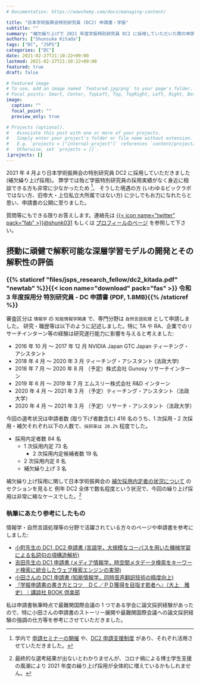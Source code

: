 ```yaml
---
# Documentation: https://wowchemy.com/docs/managing-content/

title: "日本学術振興会特別研究員 (DC2) 申請書・学振"
subtitle: ""
summary: "補欠繰り上げで 2021 年度学振特別研究員 DC2 に採用していただいた際の申請書です。"
authors: ["Shunsuke Kitada"]
tags: ["DC", "JSPS"]
categories: ["DC"]
date: 2021-02-27T21:10:22+09:00
lastmod: 2021-02-27T21:10:22+09:00
featured: true
draft: false

# Featured image
# To use, add an image named `featured.jpg/png` to your page's folder.
# Focal points: Smart, Center, TopLeft, Top, TopRight, Left, Right, BottomLeft, Bottom, BottomRight.
image:
  caption: ""
  focal_point: ""
  preview_only: true

# Projects (optional).
#   Associate this post with one or more of your projects.
#   Simply enter your project's folder or file name without extension.
#   E.g. `projects = ["internal-project"]` references `content/project/deep-learning/index.md`.
#   Otherwise, set `projects = []`.
１projects: []
---
```


2021 年 4 月より日本学術振興会の特別研究員 DC2 に採用していただきました (補欠繰り上げ採用)。
弊学では殆ど学振特別研究員の採用実績がなく身近に相談できる方も非常に少なかったため [^1]、
そうした境遇の方 (いわゆるビックラボではない方、旧帝大・上位私立大所属ではない方) に少しでもお力になれたらと思い、申請書の公開に至りました。

質問等にもできる限りお答えします。連絡先は [{{< icon name="twitter" pack="fab" >}}@shunk031](https://twitter.com/shunk031) もしくは [プロフィールのページ](https://shunk031.me/author/shunsuke-kitada/) を参照して下さい。

## 摂動に頑健で解釈可能な深層学習モデルの開発とその解釈性の評価

### {{% staticref "files/jsps_research_fellow/dc2_kitada.pdf" "newtab" %}}{{< icon name="download" pack="fas" >}} 令和 3 年度採用分 特別研究員 - DC 申請書 (PDF, 1.8MB){{% /staticref %}}


審査区分は `情報学` の `知能情報学関連` で、専門分野は `自然言語処理` として申請しました。
研究・職歴等は以下のように記述しました。特に TA や RA、企業でのリサーチインターン等の経験は研究遂行能力に影響を与えると考えました:
- 2016 年 10 月 ～ 2017 年 12 月 NVIDIA Japan GTC Japan ティーチング・アシスタント
- 2018 年 4 月 ～ 2020 年 3 月 ティーチング・アシスタント (法政大学)
- 2018 年 7 月 ～ 2020 年 8 月 （予定）株式会社 Gunosy リサーチインターン
- 2019 年 6 月 ～ 2019 年 7 月 エムスリー株式会社 R&D インターン
- 2020 年 4 月 ～ 2021 年 3 月 （予定）ティーチング・アシスタント（法政大学）
- 2020 年 4 月 ～ 2021 年 3 月 （予定）リサーチ・アシスタント（法政大学）

今回の選考状況は申請者数 (取り下げ者数含む) 416 名のうち、1 次採用・2 次採用・補欠それぞれ以下の人数で、`採択率は 20.2%` 程度でした。
- 採用内定者数 84 名
  - 1 次採用内定 73 名
    - 2 次採用内定候補者数 19 名
  - 2 次採用内定 8 名
  - 補欠繰り上げ 3 名

補欠繰り上げ採用に関して日本学術振興会の [補欠採用内定者の状況について](https://www.jsps.go.jp/j-pd/pd_saiyo.html) のセクションを見ると
例年 DC2 全体で数名程度という状況で、今回の繰り上げ採用は非常に稀なケースでした。[^2]

### 執筆にあたり参考にしたもの

情報学・自然言語処理等の分野で活躍されている方々のページや申請書を参考にしました:
- [小町先生の DC1, DC2 申請書 (言語学，大規模なコーパスを用いた機械学習による名詞句の項構造解析)](http://cl.sd.tmu.ac.jp/~komachi/docs/jsps.html)
- [吉田先生の DC1 申請書 (メディア情報学，時空間メタデータ検索をキーワード検索に統合したウェブ検索エンジンの実現)](http://www.mibel.cs.tsukuba.ac.jp/~ceekz/dc1/)
- [小田さんの DC1 申請書 (知能情報学，同時音声翻訳技術の精度向上)](https://drive.google.com/file/d/0B3O7bgd3mym6N214SWw3eVJCS3M/view)
- [『学振申請書の書き方とコツ　ＤＣ／ＰＤ獲得を目指す若者へ』（大上　雅史）｜講談社 BOOK 倶楽部](https://bookclub.kodansha.co.jp/product?item=0000147760 )

私は申請書執筆時点で最難関国際会議の 1 つである学会に論文採択経験があったので、特に小田さんの申請書のストーリー展開や最難関国際会議への論文採択経験の強調の仕方等を参考にさせていただきました。

[^1]: 学内で [申請セミナーの開催](https://www.hosei.ac.jp/gs/info/article-20200305102401/?auth=9abbb458a78210eb174f4bdd385bcf54 ) や、[DC2 申請支援制度](https://www.hosei.ac.jp/kenkyu/info/article-20200525125134/?auth=9abbb458a78210eb174f4bdd385bcf54) があり、それぞれ活用させていただきました。

[^2]: 最終的な選考結果が出ないとわかりませんが、コロナ禍による博士学生支援の風潮により 2021 年度の繰り上げ採用が全体的に増えているかもしれません。
